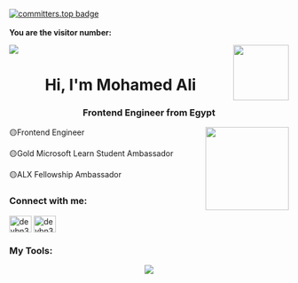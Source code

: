   [![committers.top badge](https://user-badge.committers.top/egypt/devbn3li.svg)](https://user-badge.committers.top/egypt/devbn3li)
  <br><br>
**You are the visitor number:**

<p>
  <a href="https://count.getloli.com/"><img src="https://count.getloli.com/get/@:devbn3li"></a>
  <img src="https://media.giphy.com/media/M9gbBd9nbDrOTu1Mqx/giphy.gif" align="right" width="100"/>
</p>

<h1 align="center">Hi, I'm Mohamed Ali</h1>
<h3 align="center">Frontend Engineer from Egypt</h3>
<img src="https://media4.giphy.com/media/LrMBxuVKqDHCOJ79fP/giphy.gif?cid=ecf05e47wjry0t76ho0lwpqqrmgxjbigsfbv95j8um8hsvhw&rid=giphy.gif&ct=s" width=150px align="right"/>
  
<p>🟡Frontend Engineer</p>
<p>🟡Gold Microsoft Learn Student Ambassador</p>
<p>🟡ALX Fellowship Ambassador</p>

<h3 align="left">Connect with me:</h3>
<p align="left">
<a href="https://twitter.com/devbn3lii" target="_blank"><img align="center" src="https://raw.githubusercontent.com/rahuldkjain/github-profile-readme-generator/master/src/images/icons/Social/twitter.svg" alt="devbn3li" height="30" width="40" /></a>
<a href="https://www.linkedin.com/in/devbn3li/" target="_blank"><img align="center" src="https://raw.githubusercontent.com/rahuldkjain/github-profile-readme-generator/master/src/images/icons/Social/linked-in-alt.svg" alt="devbn3li" height="30" width="40" /></a>
</p>

<h3>My Tools:</h3>
<p align="center">
  <a href="https://www.linkedin.com/in/devbn3li/" target="_blank">
    <img src="https://skillicons.dev/icons?i=windows,ubuntu,linux,kali,powershell,bash,nginx,git,github,githubactions,md,html,css,js,ts,react,regex,redux,docker,postman,tailwind,vercel,vite,py,flask,c,vim,emacs,vscode,pycharm,discord,bots,stackoverflow,devto,codepen,figma,azure,gcp,gmail" />
  </a>
</p>


